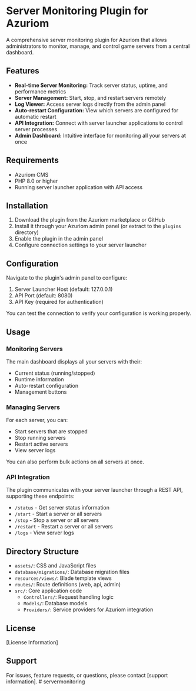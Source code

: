 # Server Monitoring Plugin for Azuriom

A comprehensive server monitoring plugin for Azuriom that allows administrators to monitor, manage, and control game servers from a central dashboard.

## Features

- **Real-time Server Monitoring:** Track server status, uptime, and performance metrics
- **Server Management:** Start, stop, and restart servers remotely
- **Log Viewer:** Access server logs directly from the admin panel
- **Auto-restart Configuration:** View which servers are configured for automatic restart
- **API Integration:** Connect with server launcher applications to control server processes
- **Admin Dashboard:** Intuitive interface for monitoring all your servers at once

## Requirements

- Azuriom CMS
- PHP 8.0 or higher
- Running server launcher application with API access

## Installation

1. Download the plugin from the Azuriom marketplace or GitHub
2. Install it through your Azuriom admin panel (or extract to the `plugins` directory)
3. Enable the plugin in the admin panel
4. Configure connection settings to your server launcher

## Configuration

Navigate to the plugin's admin panel to configure:

1. Server Launcher Host (default: 127.0.0.1)
2. API Port (default: 8080)
3. API Key (required for authentication)

You can test the connection to verify your configuration is working properly.

## Usage

### Monitoring Servers

The main dashboard displays all your servers with their:
- Current status (running/stopped)
- Runtime information
- Auto-restart configuration
- Management buttons

### Managing Servers

For each server, you can:
- Start servers that are stopped
- Stop running servers
- Restart active servers
- View server logs

You can also perform bulk actions on all servers at once.

### API Integration

The plugin communicates with your server launcher through a REST API, supporting these endpoints:

- `/status` - Get server status information
- `/start` - Start a server or all servers
- `/stop` - Stop a server or all servers
- `/restart` - Restart a server or all servers
- `/logs` - View server logs

## Directory Structure

- `assets/`: CSS and JavaScript files
- `database/migrations/`: Database migration files
- `resources/views/`: Blade template views
- `routes/`: Route definitions (web, api, admin)
- `src/`: Core application code
  - `Controllers/`: Request handling logic
  - `Models/`: Database models
  - `Providers/`: Service providers for Azuriom integration

## License

[License Information]

## Support

For issues, feature requests, or questions, please contact [support information]. #   s e r v e r m o n i t o r i n g  
 
